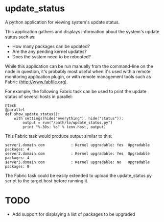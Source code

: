update_status
=============

A python application for viewing system's update status.

This application gathers and displays information about the system's update
status such as:

- How many packages can be updated?
- Are the any pending kernel updates?
- Does the system need to be rebooted?

While this application can be run manually from the command-line on the node in
question, it's probably most useful when it's used with a remote monitoring
application plugin, or with remote management tools such as Fabric
(http://www.fabfile.org).

For example, the following Fabric task can be used to print the update status of
several hosts in parallel:

    @task
    @parallel
    def show_update_status():
        with settings(hide("everything"), hide("status")):
            output = run("/path/to/update_status.py")
            print "%-30s: %s" % (env.host, output)

This Fabric task would produce output similar to this:

    server1.domain.com            : Kernel upgradable: Yes  Upgradable packages: 4
    server2.domain.com            : Kernel upgradable: Yes  Upgradable packages: 4
    server3.domain.com            : Kernel upgradable: No   Upgradable packages: 0

The Fabric task could be easily extended to upload the update_status.py script
to the target host before running it.

TODO
====

- Add support for displaying a list of packages to be upgraded
